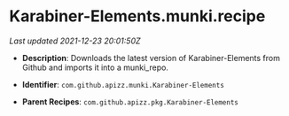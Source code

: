 # Karabiner-Elements.munki.recipe

_Last updated 2021-12-23 20:01:50Z_

- **Description**: Downloads the latest version of Karabiner-Elements from Github and imports it into a munki_repo.

- **Identifier**: `com.github.apizz.munki.Karabiner-Elements`

- **Parent Recipes**: `com.github.apizz.pkg.Karabiner-Elements`
